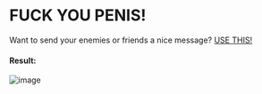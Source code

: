 # FUCK YOU PENIS!
Want to send your enemies or friends a nice message? [USE THIS!](https://github.com/CGGonGitHub/FlipperStuff/blob/main/BadUSB/FUCK%20YOU%20PENIS!/file.txt)
#### Result:
![image](https://github.com/CGGonGitHub/FlipperStuff/assets/88776295/0f57565d-2095-434e-8bc4-1f679b4ed15a)


